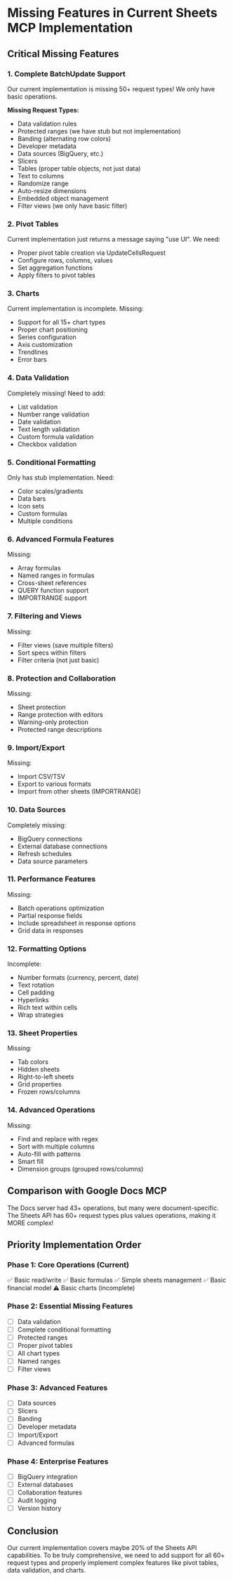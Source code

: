 # Missing Features in Current Sheets MCP Implementation

## Critical Missing Features

### 1. Complete BatchUpdate Support
Our current implementation is missing 50+ request types! We only have basic operations.

**Missing Request Types:**
- Data validation rules
- Protected ranges (we have stub but not implementation)
- Banding (alternating row colors)
- Developer metadata
- Data sources (BigQuery, etc.)
- Slicers
- Tables (proper table objects, not just data)
- Text to columns
- Randomize range
- Auto-resize dimensions
- Embedded object management
- Filter views (we only have basic filter)

### 2. Pivot Tables
Current implementation just returns a message saying "use UI". We need:
- Proper pivot table creation via UpdateCellsRequest
- Configure rows, columns, values
- Set aggregation functions
- Apply filters to pivot tables

### 3. Charts
Current implementation is incomplete. Missing:
- Support for all 15+ chart types
- Proper chart positioning
- Series configuration
- Axis customization
- Trendlines
- Error bars

### 4. Data Validation
Completely missing! Need to add:
- List validation
- Number range validation
- Date validation
- Text length validation
- Custom formula validation
- Checkbox validation

### 5. Conditional Formatting
Only has stub implementation. Need:
- Color scales/gradients
- Data bars
- Icon sets
- Custom formulas
- Multiple conditions

### 6. Advanced Formula Features
Missing:
- Array formulas
- Named ranges in formulas
- Cross-sheet references
- QUERY function support
- IMPORTRANGE support

### 7. Filtering and Views
Missing:
- Filter views (save multiple filters)
- Sort specs within filters
- Filter criteria (not just basic)

### 8. Protection and Collaboration
Missing:
- Sheet protection
- Range protection with editors
- Warning-only protection
- Protected range descriptions

### 9. Import/Export
Missing:
- Import CSV/TSV
- Export to various formats
- Import from other sheets (IMPORTRANGE)

### 10. Data Sources
Completely missing:
- BigQuery connections
- External database connections
- Refresh schedules
- Data source parameters

### 11. Performance Features
Missing:
- Batch operations optimization
- Partial response fields
- Include spreadsheet in response options
- Grid data in responses

### 12. Formatting Options
Incomplete:
- Number formats (currency, percent, date)
- Text rotation
- Cell padding
- Hyperlinks
- Rich text within cells
- Wrap strategies

### 13. Sheet Properties
Missing:
- Tab colors
- Hidden sheets
- Right-to-left sheets
- Grid properties
- Frozen rows/columns

### 14. Advanced Operations
Missing:
- Find and replace with regex
- Sort with multiple columns
- Auto-fill with patterns
- Smart fill
- Dimension groups (grouped rows/columns)

## Comparison with Google Docs MCP
The Docs server had 43+ operations, but many were document-specific.
The Sheets API has 60+ request types plus values operations, making it MORE complex!

## Priority Implementation Order

### Phase 1: Core Operations (Current)
✅ Basic read/write
✅ Basic formulas
✅ Simple sheets management
✅ Basic financial model
⚠️ Basic charts (incomplete)

### Phase 2: Essential Missing Features
- [ ] Data validation
- [ ] Complete conditional formatting
- [ ] Protected ranges
- [ ] Proper pivot tables
- [ ] All chart types
- [ ] Named ranges
- [ ] Filter views

### Phase 3: Advanced Features
- [ ] Data sources
- [ ] Slicers
- [ ] Banding
- [ ] Developer metadata
- [ ] Import/Export
- [ ] Advanced formulas

### Phase 4: Enterprise Features
- [ ] BigQuery integration
- [ ] External databases
- [ ] Collaboration features
- [ ] Audit logging
- [ ] Version history

## Conclusion
Our current implementation covers maybe 20% of the Sheets API capabilities.
To be truly comprehensive, we need to add support for all 60+ request types and properly implement complex features like pivot tables, data validation, and charts.